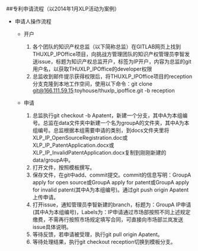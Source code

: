 ##专利申请流程（以2014年1月XLP活动为案例）
* 申请人操作流程
	* 开户
		1. 各个团队的知识产权总监（以下简称总监）在GITLAB网页上找到THUXLP_IPOffice项目，向挑战方管理团队的知识产权管理员李智发送issue，标题为知识产权总监开户，标签为IP开户，内容为总监的git用户名，以获取THUXLP_IPOffice的developer权限
		2. 总监收到邮件提示获得权限后，将THUXLP_IPOffice项目的reception分支克隆到本地工作空间，使用以下命令：git clone git@166.111.59.15:toyhouse/thuxlp_ipoffice.git -b reception

	* 申请
		1. 总监执行git checkout -b Apatent，新建一个分支，其中A为本组编号。总监在data文件夹中新建一个名为groupA的文件夹，其中A为本组编号。总监根据本组需要申请的类别，到docs文件夹里将XLP_IP_OpenSourceRegistration.doc或XLP_IP_PatentApplication.docx或XLP_IP_InvalidPatentApplication.docx复制到刚刚新建的data/groupA中。
		2. 打开文件，按照模板撰写。
		3. 保存文件，在git中add、commit提交。commit的信息写明：GroupA apply for open source或GroupA apply for patent或GroupA apply for invalid patent(其中A为本组编号)。通过git push origin Apatent上传申请。
		4. 打开issue，通知管理员李智新建的branch，标题为：GroupA IP申请(其中A为本组编号)，Labels为：IP申请通过市场部按照不同上述规定缴费，不需再行按照市场规定填写合同，可直接向市场部兰岚发送issue具体说明。
		5. 等待反馈，若申请被受理，执行git pull origin Apatent。
		6. 等待处理结果，执行git checkout reception切换到模板分支。
